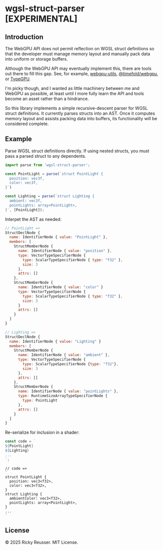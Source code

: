 # wgsl-struct-parser [EXPERIMENTAL]

## Introduction

The WebGPU API does not permit reflection on WGSL struct definitions so that the developer must manage memory layout and manually pack data into uniform or storage buffers.

Although the WebGPU API may eventually implement this, there are tools out there to fill this gap. See, for example, [webgpu-utils](https://github.com/greggman/webgpu-utils), [@timefold/webgpu](https://www.npmjs.com/package/@timefold/webgpu), or [TypeGPU](https://docs.swmansion.com/TypeGPU/).

I'm picky though, and I wanted as little machinery between me and WebGPU as possible, at least until I more fully learn the API and tools become an asset rather than a hindrance.

So this library implements a simple recursive-descent parser for WGSL struct definitions. It currently parses structs into an AST. Once it computes memory layout and assists packing data into buffers, its functionality will be considered complete.

## Example

Parse WGSL struct definitions directly. If using nested structs, you must pass a parsed struct to any dependents.

```js
import parse from 'wgsl-struct-parser';

const PointLight = parse(`struct PointLight {
  position: vec3f,
  color: vec3f,
}`)

const Lighting = parse(`struct Lighting {
  ambient: vec3f,
  pointLights: array<PointLight>,
}`, [PointLight]);
```

Interpet the AST as needed:

```js
// PointLight =>
StructDeclNode {
  name: IdentifierNode { value: "PointLight" },
  members: [
    StructMemberNode {
      name: IdentifierNode { value: "position" },
      type: VectorTypeSpecifierNode {
        type: ScalarTypeSpecifierNode { type: "f32" },
        size: 3
      },
      attrs: []
    },
    StructMemberNode {
      name: IdentifierNode { value: "color" }
      type: VectorTypeSpecifierNode {
        type: ScalarTypeSpecifierNode { type: "f32" },
        size: 3
      }
      attrs: []
    }
  ]
}

// Lighting =>
StructDeclNode {
  name: IdentifierNode { value: "Lighting" }
  members: [
    StructMemberNode {
      name: IdentifierNode { value: "ambient" },
      type: VectorTypeSpecifierNode {
        type: ScalarTypeSpecifierNode {type: "f32"},
        size: 3
      },
      attrs: []
    },
    StructMemberNode {
      name: IdentifierNode { value: "pointLights" },
      type: RuntimeSizeArrayTypeSpecifierNode {
        type: PointLight
      },
      attrs: []
    }
  ]
}
```

Re-serialize for inclusion in a shader:

```js
const code = `
${PointLight}
${Lighting}
...
`;
```

```wgsl
// code =>
`
struct PointLight {
  position: vec3<f32>,
  color: vec3<f32>,
}
struct Lighting {
  ambientColor: vec3<f32>,
  pointLights: array<PointLight>,
}
...
`
```

## License

&copy; 2025 Ricky Reusser. MIT License.

